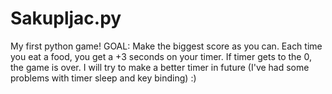 # Sakupljac.py
My first python game!
GOAL: Make the biggest score as you can.
Each time you eat a food, you get a +3 seconds on your timer.
If timer gets to the 0, the game is over.
I will try to make a better timer in future (I've had some problems with timer sleep and key binding) :)
